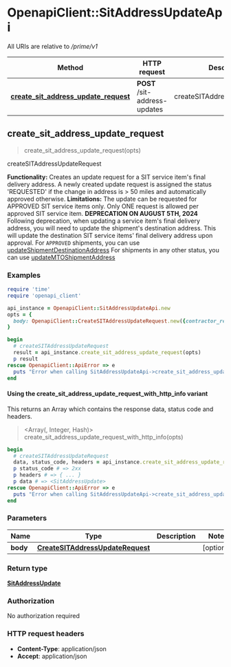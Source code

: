 # OpenapiClient::SitAddressUpdateApi

All URIs are relative to */prime/v1*

| Method | HTTP request | Description |
| ------ | ------------ | ----------- |
| [**create_sit_address_update_request**](SitAddressUpdateApi.md#create_sit_address_update_request) | **POST** /sit-address-updates | createSITAddressUpdateRequest |


## create_sit_address_update_request

> <SitAddressUpdate> create_sit_address_update_request(opts)

createSITAddressUpdateRequest

**Functionality:** Creates an update request for a SIT service item's final delivery address. A newly created update request is assigned the status 'REQUESTED'  if the change in address is > 50 miles and automatically approved otherwise.  **Limitations:** The update can be requested for APPROVED SIT service items only. Only ONE request is allowed per approved SIT service item.  **DEPRECATION ON AUGUST 5TH, 2024** Following deprecation, when updating a service item's final delivery address, you will need to update the shipment's destination address. This will update the destination SIT service items' final delivery address upon approval. For `APPROVED` shipments, you can use [updateShipmentDestinationAddress](#mtoShipment/updateShipmentDestinationAddress) For shipments in any other status, you can use [updateMTOShipmentAddress](#mtoShipment/updateMTOShipmentAddress) 

### Examples

```ruby
require 'time'
require 'openapi_client'

api_instance = OpenapiClient::SitAddressUpdateApi.new
opts = {
  body: OpenapiClient::CreateSITAddressUpdateRequest.new({contractor_remarks: 'Customer reached out to me this week & let me know they want to move closer to family.'}) # CreateSITAddressUpdateRequest | 
}

begin
  # createSITAddressUpdateRequest
  result = api_instance.create_sit_address_update_request(opts)
  p result
rescue OpenapiClient::ApiError => e
  puts "Error when calling SitAddressUpdateApi->create_sit_address_update_request: #{e}"
end
```

#### Using the create_sit_address_update_request_with_http_info variant

This returns an Array which contains the response data, status code and headers.

> <Array(<SitAddressUpdate>, Integer, Hash)> create_sit_address_update_request_with_http_info(opts)

```ruby
begin
  # createSITAddressUpdateRequest
  data, status_code, headers = api_instance.create_sit_address_update_request_with_http_info(opts)
  p status_code # => 2xx
  p headers # => { ... }
  p data # => <SitAddressUpdate>
rescue OpenapiClient::ApiError => e
  puts "Error when calling SitAddressUpdateApi->create_sit_address_update_request_with_http_info: #{e}"
end
```

### Parameters

| Name | Type | Description | Notes |
| ---- | ---- | ----------- | ----- |
| **body** | [**CreateSITAddressUpdateRequest**](CreateSITAddressUpdateRequest.md) |  | [optional] |

### Return type

[**SitAddressUpdate**](SitAddressUpdate.md)

### Authorization

No authorization required

### HTTP request headers

- **Content-Type**: application/json
- **Accept**: application/json

